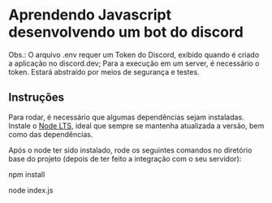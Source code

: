 # Aprendendo Javascript desenvolvendo um bot do discord

Obs.: O arquivo .env requer um Token do Discord, exibido quando é criado a aplicação no discord.dev;
Para a execução em um server, é necessário o token. Estará abstraído por meios de segurança e testes.

## Instruções
Para rodar, é necessário que algumas dependências sejam instaladas. 
Instale o [Node LTS](https://nodejs.org/pt), ideal que sempre se mantenha atualizada a versão, bem como das dependências.

Após o node ter sido instalado, rode os seguintes comandos no diretório base do projeto (depois de ter feito a integração com o seu servidor): 

npm install

node index.js
